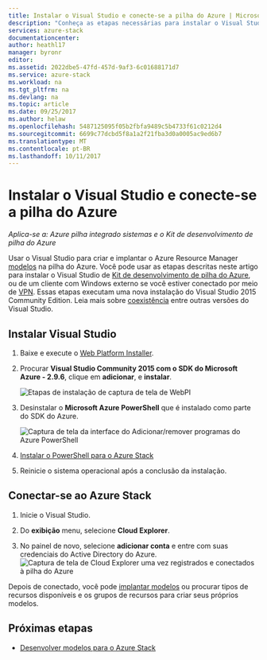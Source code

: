 ```yaml
---
title: Instalar o Visual Studio e conecte-se a pilha do Azure | Microsoft Docs
description: "Conheça as etapas necessárias para instalar o Visual Studio e conecte-se a pilha do Azure"
services: azure-stack
documentationcenter: 
author: heathl17
manager: byronr
editor: 
ms.assetid: 2022dbe5-47fd-457d-9af3-6c01688171d7
ms.service: azure-stack
ms.workload: na
ms.tgt_pltfrm: na
ms.devlang: na
ms.topic: article
ms.date: 09/25/2017
ms.author: helaw
ms.openlocfilehash: 5487125095f05b2fbfa9489c5b4733f61c0212d4
ms.sourcegitcommit: 6699c77dcbd5f8a1a2f21fba3d0a0005ac9ed6b7
ms.translationtype: MT
ms.contentlocale: pt-BR
ms.lasthandoff: 10/11/2017
---
```

# <a name="install-visual-studio-and-connect-to-azure-stack"></a>Instalar o Visual Studio e conecte-se a pilha do Azure

*Aplica-se a: Azure pilha integrado sistemas e o Kit de desenvolvimento de pilha do Azure*

Usar o Visual Studio para criar e implantar o Azure Resource Manager [modelos](user/azure-stack-arm-templates.md) na pilha do Azure. Você pode usar as etapas descritas neste artigo para instalar o Visual Studio de [Kit de desenvolvimento de pilha do Azure](azure-stack-connect-azure-stack.md#connect-to-azure-stack-with-remote-desktop), ou de um cliente com Windows externo se você estiver conectado por meio de [VPN](azure-stack-connect-azure-stack.md#connect-to-azure-stack-with-vpn). Essas etapas executam uma nova instalação do Visual Studio 2015 Community Edition. Leia mais sobre [coexistência](https://msdn.microsoft.com/library/ms246609.aspx) entre outras versões do Visual Studio.

## <a name="install-visual-studio"></a>Instalar Visual Studio
1. Baixe e execute o [Web Platform Installer](https://www.microsoft.com/web/downloads/platform.aspx).             
2. Procurar **Visual Studio Community 2015 com o SDK do Microsoft Azure - 2.9.6**, clique em **adicionar**, e **instalar**.

    ![Etapas de instalação de captura de tela de WebPI](./media/azure-stack-install-visual-studio/image1.png) 

3. Desinstalar o **Microsoft Azure PowerShell** que é instalado como parte do SDK do Azure.

    ![Captura de tela da interface do Adicionar/remover programas do Azure PowerShell](./media/azure-stack-install-visual-studio/image2.png) 

4. [Instalar o PowerShell para o Azure Stack](azure-stack-powershell-install.md)

5. Reinicie o sistema operacional após a conclusão da instalação.

## <a name="connect-to-azure-stack"></a>Conectar-se ao Azure Stack

1. Inicie o Visual Studio.

2. Do **exibição** menu, selecione **Cloud Explorer**.

3. No painel de novo, selecione **adicionar conta** e entre com suas credenciais do Active Directory do Azure.  
    ![Captura de tela de Cloud Explorer uma vez registrados e conectados à pilha do Azure](./media/azure-stack-install-visual-studio/image6.png)

Depois de conectado, você pode [implantar modelos](user/azure-stack-deploy-template-visual-studio.md) ou procurar tipos de recursos disponíveis e os grupos de recursos para criar seus próprios modelos.  

## <a name="next-steps"></a>Próximas etapas

 - [Desenvolver modelos para o Azure Stack](user/azure-stack-develop-templates.md)
